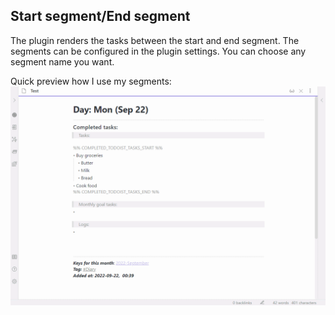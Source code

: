 ## Start segment/End segment
The plugin renders the tasks between the start and end segment.
The segments can be configured in the plugin settings. You can choose any segment name you want.

Quick preview how I use my segments:
![](https://github.com/Ledaryy/obsidian-todoist-completed-tasks/blob/master/docs/advanced_segments.gif)